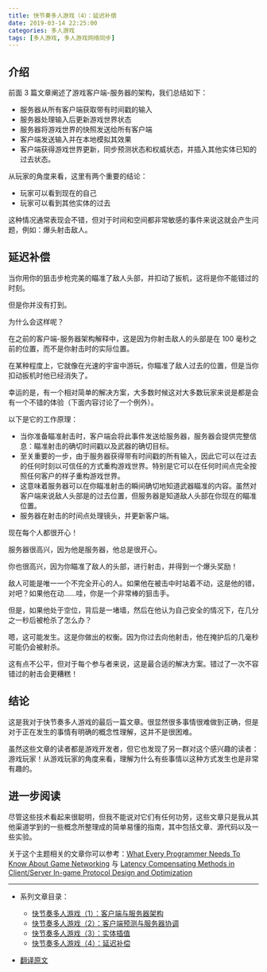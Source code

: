 ```yaml
---
title: 快节奏多人游戏（4）：延迟补偿
date: 2019-03-14 22:25:00
categories: 多人游戏
tags: [多人游戏, 多人游戏网络同步]
---
```


## 介绍

前面 3 篇文章阐述了游戏客户端-服务器的架构，我们总结如下：

- 服务器从所有客户端获取带有时间戳的输入
- 服务器处理输入后更新游戏世界状态
- 服务器将游戏世界的快照发送给所有客户端
- 客户端发送输入并在本地模拟其效果
- 客户端获得游戏世界更新，同步预测状态和权威状态，并插入其他实体已知的过去状态。

从玩家的角度来看，这里有两个重要的结论：

- 玩家可以看到现在的自己
- 玩家可以看到其他实体的过去

这种情况通常表现会不错，但对于时间和空间都非常敏感的事件来说这就会产生问题，例如：爆头射击敌人。

<!--more-->

## 延迟补偿

当你用你的狙击步枪完美的瞄准了敌人头部，并扣动了扳机，这将是你不能错过的时刻。

但是你并没有打到。

为什么会这样呢？

在之前的客户端-服务器架构解释中，这是因为你射击敌人的头部是在 100 毫秒之前的位置，而不是你射击时的实际位置。

在某种程度上，它就像在光速的宇宙中游玩，你瞄准了敌人过去的位置，但是当你扣动扳机时他已经消失了。

幸运的是，有一个相对简单的解决方案，大多数时候这对大多数玩家来说是都是会有一个不错的体验（下面内容讨论了一个例外）。

以下是它的工作原理：

- 当你准备瞄准射击时，客户端会将此事件发送给服务器，服务器会提供完整信息：瞄准射击的确切时间戳以及武器的确切目标。
- 至关重要的一步，由于服务器获得带有时间戳的所有输入，因此它可以在过去的任何时刻以可信任的方式重构游戏世界。特别是它可以在任何时间点完全按照任何客户的样子重构游戏世界。
- 这意味着服务器可以在你瞄准射击的瞬间确切地知道武器瞄准的内容。虽然对客户端来说敌人头部是的过去位置，但服务器是知道敌人头部在你现在的瞄准位置。
- 服务器在射击的时间点处理镜头，并更新客户端。

现在每个人都很开心！

服务器很高兴，因为他是服务器，他总是很开心。

你也很高兴，因为你瞄准了敌人的头部，进行射击，并得到一个爆头奖励！

敌人可能是唯一一个不完全开心的人。如果他在被击中时站着不动，这是他的错，对吧？如果他在动......哇，你是一个非常棒的狙击手。

但是，如果他处于空位，背后是一堵墙，然后在他认为自己安全的情况下，在几分之一秒后被枪杀了怎么办？

嗯，这可能发生。这是你做出的权衡。因为你过去向他射击，他在掩护后的几毫秒可能仍会被射杀。

这有点不公平，但对于每个参与者来说，这是最合适的解决方案。错过了一次不容错过的射击会更糟糕！

## 结论

这是我对于快节奏多人游戏的最后一篇文章。很显然很多事情很难做到正确，但是对于正在发生的事情有明确的概念性理解，这并不是很困难。

虽然这些文章的读者都是游戏开发者，但它也发现了另一群对这个感兴趣的读者：游戏玩家！从游戏玩家的角度来看，理解为什么有些事情以这种方式发生也是非常有趣的。

## 进一步阅读

尽管这些技术看起来很聪明，但我不能说对它们有任何功劳，这些文章只是我从其他渠道学到的一些概念所整理成的简单易懂的指南，其中包括文章、源代码以及一些实验。

关于这个主题相关的文章你可以参考：[What Every Programmer Needs To Know About Game Networking](http://gafferongames.com/networking-for-game-programmers/what-every-programmer-needs-to-know-about-game-networking/) 与 [Latency Compensating Methods in Client/Server In-game Protocol Design and Optimization](https://developer.valvesoftware.com/wiki/Latency_Compensating_Methods_in_Client/Server_In-game_Protocol_Design_and_Optimization)

---

* 系列文章目录：
  * [快节奏多人游戏（1）：客户端与服务器架构](/2019/03/02/fast-paced-multiplayer-01/)
  * [快节奏多人游戏（2）：客户端预测与服务器协调](/2019/03/06/fast-paced-multiplayer-02/)
  * [快节奏多人游戏（3）：实体插值](/2019/03/10/fast-paced-multiplayer-03/)
  * [快节奏多人游戏（4）：延迟补偿](/2019/03/14/fast-paced-multiplayer-04/)

* [翻译原文](http://www.gabrielgambetta.com/lag-compensation.html)